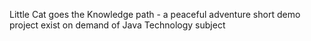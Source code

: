 Little Cat goes the Knowledge path - a peaceful adventure short demo
project exist on demand of Java Technology subject
